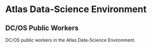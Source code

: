# Atlas Data-Science Environment

## DC/OS Public Workers

DC/OS public workers in the Atlas Data-Science Environment.
